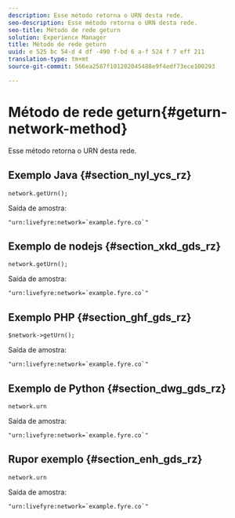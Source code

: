 ```yaml
---
description: Esse método retorna o URN desta rede.
seo-description: Esse método retorna o URN desta rede.
seo-title: Método de rede geturn
solution: Experience Manager
title: Método de rede geturn
uuid: e 525 bc 54-d 4 df -490 f-bd 6 a-f 524 f 7 eff 211
translation-type: tm+mt
source-git-commit: 566ea2587f101202045488e9f4edf73ece100293

---
```



# Método de rede geturn{#geturn-network-method}

Esse método retorna o URN desta rede.

## Exemplo Java {#section_nyl_ycs_rz}

```
network.getUrn(); 
```

Saída de amostra:

```
"urn:livefyre:network=`example.fyre.co`" 
```

## Exemplo de nodejs {#section_xkd_gds_rz}

```
network.getUrn(); 
```

Saída de amostra:

```
"urn:livefyre:network=`example.fyre.co`" 
```

## Exemplo PHP {#section_ghf_gds_rz}

```
$network->getUrn(); 
```

Saída de amostra:

```
"urn:livefyre:network=`example.fyre.co`" 
```

## Exemplo de Python {#section_dwg_gds_rz}

```
network.urn 
```

Saída de amostra:

```
"urn:livefyre:network=`example.fyre.co`" 
```

## Rupor exemplo {#section_enh_gds_rz}

```
network.urn 
```

Saída de amostra:

```
"urn:livefyre:network=`example.fyre.co`" 
```

